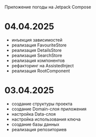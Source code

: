 Приложение погоды на Jetpack Compose

# 04.04.2025
- инъекция зависимостей
- реализация FavouriteStore
- реализация DetailsStore
- реализация SearchStore
- реализация компонентов
- рефакторинг на AssistedInject
- реализация RootComponent

# 03.04.2025
- создание структуры проекта
- создание Domain-слоя приложения
- настройка Data-слоя
- настройка использования ключа
- создание базы данных
- реализация репозиториев